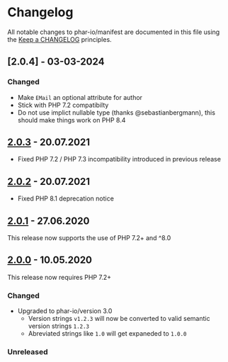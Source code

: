# Changelog

All notable changes to phar-io/manifest are documented in this file using the [Keep a CHANGELOG](http://keepachangelog.com/) principles.

## [2.0.4] - 03-03-2024

### Changed

- Make `EMail` an optional attribute for author
- Stick with PHP 7.2 compatibilty
- Do not use implict nullable type (thanks @sebastianbergmann), this should make things work on PHP 8.4

## [2.0.3] - 20.07.2021

- Fixed PHP 7.2 / PHP 7.3 incompatibility introduced in previous release

## [2.0.2] - 20.07.2021

- Fixed PHP 8.1 deprecation notice

## [2.0.1] - 27.06.2020

This release now supports the use of PHP 7.2+ and ^8.0

## [2.0.0] - 10.05.2020

This release now requires PHP 7.2+

### Changed

- Upgraded to phar-io/version 3.0
  - Version strings `v1.2.3` will now be converted to valid semantic version strings `1.2.3`
  - Abreviated strings like `1.0` will get expaneded to `1.0.0`

### Unreleased

[Unreleased]: https://github.com/phar-io/manifest/compare/2.1.0...HEAD
[2.1.0]: https://github.com/phar-io/manifest/compare/2.0.3...2.1.0
[2.0.3]: https://github.com/phar-io/manifest/compare/2.0.2...2.0.3
[2.0.2]: https://github.com/phar-io/manifest/compare/2.0.1...2.0.2
[2.0.1]: https://github.com/phar-io/manifest/compare/2.0.0...2.0.1
[2.0.0]: https://github.com/phar-io/manifest/compare/1.0.1...2.0.0
[1.0.3]: https://github.com/phar-io/manifest/compare/1.0.2...1.0.3
[1.0.2]: https://github.com/phar-io/manifest/compare/1.0.1...1.0.2
[1.0.1]: https://github.com/phar-io/manifest/compare/1.0.0...1.0.1

